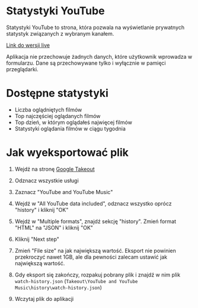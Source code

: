 # Statystyki YouTube

Statystyki YouTube to strona, która pozwala na wyświetlanie prywatnych statystyk związanych z wybranym kanałem.

[Link do wersji live](https://statystyki-youtube.vercel.app/)

Aplikacja nie przechowuje żadnych danych, które użytkownik wprowadza w formularzu. Dane są przechowywane tylko i wyłącznie w pamięci przeglądarki.

# Dostępne statystyki

- Liczba oglądniętych filmów
- Top najczęściej oglądanych filmów
- Top dzień, w którym oglądałeś najwięcej filmów
- Statystyki oglądania filmów w ciągu tygodnia

# Jak wyeksportować plik

1. Wejdź na stronę [Google Takeout](https://takeout.google.com/settings/takeout)
2. Odznacz wszystkie usługi
3. Zaznacz "YouTube and YouTube Music"
4. Wejdź w "All YouTube data included", odznacz wszystko oprócz "history" i kliknij "OK"


5. Wejdź w "Multiple formats", znajdź sekcję "history". Zmień format "HTML" na "JSON" i kliknij "OK"

    
6. Kliknij "Next step"
7. Zmień "File size" na jak największą wartość. Eksport nie powinien przekroczyć nawet 1GB, ale dla pewności zalecam ustawić jak największą wartość.
8. Gdy eksport się zakończy, rozpakuj pobrany plik i znajdź w nim plik `watch-history.json` (`Takeout\YouTube and YouTube Music\history\watch-history.json`)
9. Wczytaj plik do aplikacji
